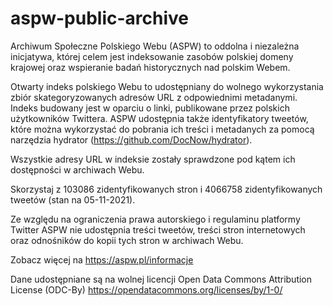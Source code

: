 # aspw-public-archive

Archiwum Społeczne Polskiego Webu (ASPW) to oddolna i niezależna inicjatywa, której celem jest indeksowanie zasobów polskiej domeny krajowej oraz wspieranie badań historycznych nad polskim Webem.

Otwarty indeks polskiego Webu to udostępniany do wolnego wykorzystania zbiór skategoryzowanych adresów URL z odpowiednimi metadanymi. Indeks budowany jest w oparciu o linki, publikowane przez polskich użytkowników Twittera. ASPW udostępnia także identyfikatory tweetów, które można wykorzystać do pobrania ich treści i metadanych za pomocą narzędzia hydrator (https://github.com/DocNow/hydrator).

Wszystkie adresy URL w indeksie zostały sprawdzone pod kątem ich dostępności w archiwach Webu.

Skorzystaj z 103086 zidentyfikowanych stron i 4066758 zidentyfikowanych tweetów (stan na 05-11-2021).

Ze względu na ograniczenia prawa autorskiego i regulaminu platformy Twitter ASPW nie udostępnia treści tweetów, treści stron internetowych oraz odnośników do kopii tych stron w archiwach Webu.

Zobacz więcej na https://aspw.pl/informacje

Dane udostępniane są na wolnej licencji Open Data Commons Attribution License (ODC-By)  https://opendatacommons.org/licenses/by/1-0/
